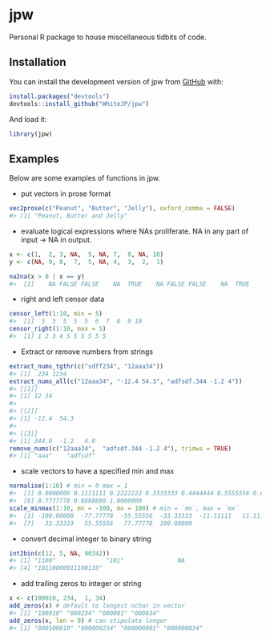 
<!-- README.md is generated from README.Rmd. Please edit that file -->

# jpw

<!-- badges: start -->
<!-- badges: end -->

Personal R package to house miscellaneous tidbits of code.

## Installation

You can install the development version of jpw from
[GitHub](https://github.com/) with:

``` r
install.packages("devtools")
devtools::install_github("WhiteJP/jpw")
```

And load it:

``` r
library(jpw)
```

## Examples

Below are some examples of functions in jpw.

-   put vectors in prose format

``` r
vec2prose(c("Peanut", "Butter", "Jelly"), oxford_comma = FALSE)
#> [1] "Peanut, Butter and Jelly"
```

-   evaluate logical expressions where NAs proliferate. NA in any part
    of input -\> NA in output.

``` r
x <- c(1,  2, 3, NA,  5, NA, 7,  8, NA, 10)
y <- c(NA, 9, 8,  7,  5, NA, 4,  3,  2,  1)

na2na(x > 8 | x == y)
#>  [1]    NA FALSE FALSE    NA  TRUE    NA FALSE FALSE    NA  TRUE
```

-   right and left censor data

``` r
censor_left(1:10, min = 5)
#>  [1]  5  5  5  5  5  6  7  8  9 10
censor_right(1:10, max = 5)
#>  [1] 1 2 3 4 5 5 5 5 5 5
```

-   Extract or remove numbers from strings

``` r
extract_nums_tgthr(c("sdff234", "12aaa34"))
#> [1]  234 1234
extract_nums_all(c("12aaa34", "-12.4 54.3", "adfsdf.344 -1.2 4"))
#> [[1]]
#> [1] 12 34
#> 
#> [[2]]
#> [1] -12.4  54.3
#> 
#> [[3]]
#> [1] 344.0  -1.2   4.0
remove_nums(c("12aaa34",  "adfsdf.344 -1.2 4"), trimws = TRUE)
#> [1] "aaa"    "adfsdf"
```

-   scale vectors to have a specified min and max

``` r
normalise(1:10) # min = 0 max = 1
#>  [1] 0.0000000 0.1111111 0.2222222 0.3333333 0.4444444 0.5555556 0.6666667
#>  [8] 0.7777778 0.8888889 1.0000000
scale_minmax(1:10, mn = -100, mx = 100) # min = `mn`, max = `mx`
#>  [1] -100.00000  -77.77778  -55.55556  -33.33333  -11.11111   11.11111
#>  [7]   33.33333   55.55556   77.77778  100.00000
```

-   convert decimal integer to binary string

``` r
int2bin(c(12, 5, NA, 90342))
#> [1] "1100"              "101"               NA                 
#> [4] "10110000011100110"
```

-   add trailing zeros to integer or string

``` r
x <- c(100010, 234,  1, 34)
add_zeros(x) # default to longest nchar in vector
#> [1] "100010" "000234" "000001" "000034"
add_zeros(x, len = 9) # can stipulate longer
#> [1] "000100010" "000000234" "000000001" "000000034"
```
